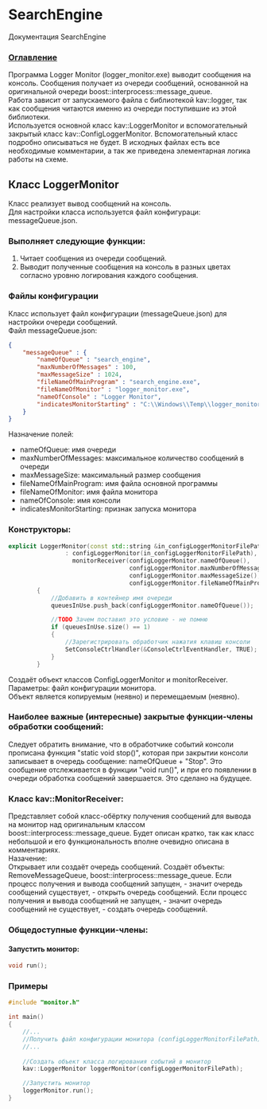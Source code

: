 # SearchEngine
Документация SearchEngine

### [Оглавление](../index.md)

Программа Logger Monitor (logger_monitor.exe) выводит сообщения на консоль. Сообщения получает из очереди сообщений, основанной на оригинальной очереди boost::interprocess::message_queue.\
Работа зависит от запускаемого файла с библиотекой kav::logger, так как сообщения читаются именно из очереди поступившие из этой библиотеки.\
Используется основной класс kav::LoggerMonitor и вспомогательный закрытый класс kav::ConfigLoggerMonitor. Вспомогательный класс подробно описываться не будет. В исходных файлах есть все необходимые комментарии, а так же приведена элементарная логика работы на схеме.

## Класс LoggerMonitor
Класс реализует вывод сообщений на консоль.\
Для настройки класса используется файл конфигураци: messageQueue.json.
### Выполняет следующие функции:
1. Читает сообщения из очереди сообщений.
2. Выводит полученные сообщения на консоль в разных цветах согласно уровню логирования каждого сообщения.

### Файлы конфигурации
Класс использует файл конфигурации (messageQueue.json) для настройки очереди сообщений.\
Файл messageQueue.json:
```json
{
    "messageQueue" : {
        "nameOfQueue" : "search_engine",
        "maxNumberOfMessages" : 100,
        "maxMessageSize" : 1024,
        "fileNameOfMainProgram" : "search_engine.exe",
        "fileNameOfMonitor" : "logger_monitor.exe",
        "nameOfConsole" : "Logger Monitor",
        "indicatesMonitorStarting" : "C:\\Windows\\Temp\\logger_monitor"
    }
}
```
Назначение полей:
- nameOfQueue: имя очереди
- maxNumberOfMessages: максимальное количество сообщений в очереди
- maxMessageSize: максимальный размер сообщения
- fileNameOfMainProgram: имя файла основной программы
- fileNameOfMonitor: имя файла монитора
- nameOfConsole: имя консоли
- indicatesMonitorStarting: признак запуска монитора
### Конструкторы:
```cpp
explicit LoggerMonitor(const std::string &in_configLoggerMonitorFilePath)
                : configLoggerMonitor(in_configLoggerMonitorFilePath),
                  monitorReceiver(configLoggerMonitor.nameOfQueue(),
                                  configLoggerMonitor.maxNumberOfMessages(),
                                  configLoggerMonitor.maxMessageSize(),
                                  configLoggerMonitor.fileNameOfMainProgram())
        {
            //Добавить в контейнер имя очереди
            queuesInUse.push_back(configLoggerMonitor.nameOfQueue());

            //TODO Зачем поставил это условие - не помню
            if (queuesInUse.size() == 1)
            {
                //Зарегистрировать обработчик нажатия клавиш консоли
                SetConsoleCtrlHandler(&ConsoleCtrlEventHandler, TRUE);
            }
        }
```
Создаёт объект классов СonfigLoggerMonitor и monitorReceiver.\
Параметры: файл конфигурации монитора.\
Объект является копируемым (неявно) и перемещаемым (неявно).
### Наиболее важные (интересные) закрытые функции-члены обработки сообщений:
Следует обратить внимание, что в обработчике событий консоли прописана функция "static void stop()", которая при закрытии консоли записывает в очередь сообщение: nameOfQueue + "Stop". Это сообщение отслеживается в функции "void run()", и при его появлении в очереди обработка сообщений завершается. Это сделано на будущее.
### Класс kav::MonitorReceiver:
Представляет собой класс-обёртку получения сообщений для вывода на монитор над оригинальным классом boost::interprocess::message_queue. Будет описан кратко, так как класс небольшой и его функциональность вполне очевидно описана в комментариях.\
Назачение:\
Открывает или создаёт очередь сообщений. Создаёт объекты: RemoveMessageQueue, boost::interprocess::message_queue. Если процесс получения и вывода сообщений запущен, - значит очередь сообщений существует, - открыть очередь сообщений. Если процесс получения и вывода сообщений не запущен, - значит очередь сообщений не существует, - создать очередь сообщений.

### Общедоступные функции-члены:
#### Запустить монитор:
```cpp
void run();
```
### Примеры
```cpp
#include "monitor.h"

int main()
{
    //...
    //Получить файл конфигурации монитора (configLoggerMonitorFilePath)
    //...
    
    //Создать объект класса логирования событий в монитор
    kav::LoggerMonitor loggerMonitor(configLoggerMonitorFilePath);

    //Запустить монитор
    loggerMonitor.run();
}
```
